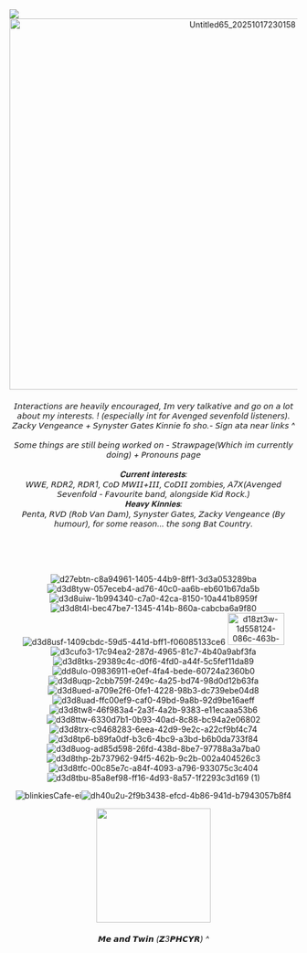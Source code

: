 <div align="left">
  <img src="https://visitor-badge.laobi.icu/badge?page_id=A7Xloser.A7Xloser&left_color=black&right_color=black&left_text=*_A7Xlings"  />
</div>
<div align="center">
<img width="800" height="650" alt="Untitled65_20251017230158" src="https://github.com/user-attachments/assets/d3b79f4d-043b-4e91-8f4d-81455a7dd8ac" />

 
<h6 align="center">𝘐𝘯𝘵𝘦𝘳𝘢𝘤𝘵𝘪𝘰𝘯𝘴 𝘢𝘳𝘦 𝘩𝘦𝘢𝘷𝘪𝘭𝘺 𝘦𝘯𝘤𝘰𝘶𝘳𝘢𝘨𝘦𝘥, 𝘐𝘮 𝘷𝘦𝘳𝘺 𝘵𝘢𝘭𝘬𝘢𝘵𝘪𝘷𝘦 𝘢𝘯𝘥 𝘨𝘰 𝘰𝘯 𝘢 𝘭𝘰𝘵 𝘢𝘣𝘰𝘶𝘵 𝘮𝘺 𝘪𝘯𝘵𝘦𝘳𝘦𝘴𝘵𝘴. ! (𝘦𝘴𝘱𝘦𝘤𝘪𝘢𝘭𝘭𝘺 𝘪𝘯𝘵 𝘧𝘰𝘳 𝘈𝘷𝘦𝘯𝘨𝘦𝘥 𝘴𝘦𝘷𝘦𝘯𝘧𝘰𝘭𝘥 𝘭𝘪𝘴𝘵𝘦𝘯𝘦𝘳𝘴).<br> 𝘡𝘢𝘤𝘬𝘺 𝘝𝘦𝘯𝘨𝘦𝘢𝘯𝘤𝘦 + 𝘚𝘺𝘯𝘺𝘴𝘵𝘦𝘳 𝘎𝘢𝘵𝘦𝘴 𝘒𝘪𝘯𝘯𝘪𝘦 𝘧𝘰 𝘴𝘩𝘰.- 𝘚𝘪𝘨𝘯 𝘢𝘵𝘢 𝘯𝘦𝘢𝘳 𝘭𝘪𝘯𝘬𝘴 ^ <br><br>𝘚𝘰𝘮𝘦 𝘵𝘩𝘪𝘯𝘨𝘴 𝘢𝘳𝘦 𝘴𝘵𝘪𝘭𝘭 𝘣𝘦𝘪𝘯𝘨 𝘸𝘰𝘳𝘬𝘦𝘥 𝘰𝘯 - 𝘚𝘵𝘳𝘢𝘸𝘱𝘢𝘨𝘦(𝘞𝘩𝘪𝘤𝘩 𝘪𝘮 𝘤𝘶𝘳𝘳𝘦𝘯𝘵𝘭𝘺 𝘥𝘰𝘪𝘯𝘨) + 𝘗𝘳𝘰𝘯𝘰𝘶𝘯𝘴 𝘱𝘢𝘨𝘦<br><br>𝐂𝐮𝐫𝐫𝐞𝐧𝐭 𝐢𝐧𝐭𝐞𝐫𝐞𝐬𝐭𝐬:<br>𝘞𝘞𝘌, 𝘙𝘋𝘙2, 𝘙𝘋𝘙1, 𝘊𝘰𝘋 𝘔𝘞𝘐𝘐+𝘐𝘐𝘐, 𝘊𝘰𝘋𝘐𝘐 𝘻𝘰𝘮𝘣𝘪𝘦𝘴, 𝘈7𝘟(𝘈𝘷𝘦𝘯𝘨𝘦𝘥 𝘚𝘦𝘷𝘦𝘯𝘧𝘰𝘭𝘥 - 𝘍𝘢𝘷𝘰𝘶𝘳𝘪𝘵𝘦 𝘣𝘢𝘯𝘥, 𝘢𝘭𝘰𝘯𝘨𝘴𝘪𝘥𝘦 𝘒𝘪𝘥 𝘙𝘰𝘤𝘬.)<br>𝐇𝐞𝐚𝐯𝐲 𝐊𝐢𝐧𝐧𝐢𝐞𝐬:<br>𝘗𝘦𝘯𝘵𝘢, 𝘙𝘝𝘋 (𝘙𝘰𝘣 𝘝𝘢𝘯 𝘋𝘢𝘮), 𝘚𝘺𝘯𝘺𝘴𝘵𝘦𝘳 𝘎𝘢𝘵𝘦𝘴, 𝘡𝘢𝘤𝘬𝘺 𝘝𝘦𝘯𝘨𝘦𝘢𝘯𝘤𝘦 (𝘉𝘺 𝘩𝘶𝘮𝘰𝘶𝘳), 𝘧𝘰𝘳 𝘴𝘰𝘮𝘦 𝘳𝘦𝘢𝘴𝘰𝘯... 𝘵𝘩𝘦 𝘴𝘰𝘯𝘨 𝘉𝘢𝘵 𝘊𝘰𝘶𝘯𝘵𝘳𝘺.</h6>


<div align="center">
 
</div>


<br><BR>


![d27ebtn-c8a94961-1405-44b9-8ff1-3d3a053289ba](https://github.com/user-attachments/assets/29bebd38-21e5-4f9d-aa5f-54763a7163b4) ![d3d8tyw-057eceb4-ad76-40c0-aa6b-eb601b67da5b](https://github.com/user-attachments/assets/bdbed81a-3fc3-4fb3-8e14-c3d85605a69b) ![d3d8uiw-1b994340-c7a0-42ca-8150-10a441b8959f](https://github.com/user-attachments/assets/4c602b5d-6323-47c2-96f4-14d51f77d767) ![d3d8t4l-bec47be7-1345-414b-860a-cabcba6a9f80](https://github.com/user-attachments/assets/89aef260-6a22-4308-b6e7-9385b59e8ca6) ![d3d8usf-1409cbdc-59d5-441d-bff1-f06085133ce6](https://github.com/user-attachments/assets/47b3df5a-bb7f-48e0-a625-b056f95ff198) <img width="99" height="56" alt="d18zt3w-1d558124-086c-463b-b169-4c2ac336dfbe" src="https://github.com/user-attachments/assets/8ef1a871-f59c-481d-b68e-e4480d5d1796" /> ![d3cufo3-17c94ea2-287d-4965-81c7-4b40a9abf3fa](https://github.com/user-attachments/assets/e6795b4d-2914-49dc-8664-dfa208045e2a) ![d3d8tks-29389c4c-d0f6-4fd0-a44f-5c5fef11da89](https://github.com/user-attachments/assets/561f19a6-e8d4-4f94-beab-7b443b97354b) 
![dd8ulo-09836911-e0ef-4fa4-bede-60724a2360b0](https://github.com/user-attachments/assets/40790da2-f0ae-42e4-92e2-30bc2fe782e9) ![d3d8uqp-2cbb759f-249c-4a25-bd74-98d0d12b63fa](https://github.com/user-attachments/assets/9622d70b-6abe-41f7-93de-8350ca08a4f1) ![d3d8ued-a709e2f6-0fe1-4228-98b3-dc739ebe04d8](https://github.com/user-attachments/assets/1384b057-9767-48ca-b029-98ec8b6dae05) ![d3d8uad-ffc00ef9-caf0-49bd-9a8b-92d9be16aeff](https://github.com/user-attachments/assets/819973be-f736-464d-90ed-9daa8c343077) ![d3d8tw8-46f983a4-2a3f-4a2b-9383-e11ecaaa53b6](https://github.com/user-attachments/assets/d9641442-ed6f-4002-8173-b4554c31308e) ![d3d8ttw-6330d7b1-0b93-40ad-8c88-bc94a2e06802](https://github.com/user-attachments/assets/f6d48af5-f46a-4e9c-96ae-6aebf8c6fd31) ![d3d8trx-c9468283-6eea-42d9-9e2c-a22cf9bf4c74](https://github.com/user-attachments/assets/7581f6a5-cdb0-4deb-a286-0d8faf9ba154) ![d3d8tp6-b89fa0df-b3c6-4bc9-a3bd-b6b0da733f84](https://github.com/user-attachments/assets/48649efd-839f-430f-968d-6ffd3a4bd9b6) ![d3d8uog-ad85d598-26fd-438d-8be7-97788a3a7ba0](https://github.com/user-attachments/assets/4748cec3-c82d-43fe-b1b4-532ad34071ba) ![d3d8thp-2b737962-94f5-462b-9c2b-002a404526c3](https://github.com/user-attachments/assets/223e89d5-23a3-4f95-a924-8ebe84e58e7d) 
![d3d8tfc-00c85e7c-a84f-4093-a796-933075c3c404](https://github.com/user-attachments/assets/37c11665-35ad-4f8d-8f31-1dc9f0f975ed) ![d3d8tbu-85a8ef98-ff16-4d93-8a57-1f2293c3d169 (1)](https://github.com/user-attachments/assets/5b4c88bc-4ad0-4f53-958c-ed1c56b48118)


 
![blinkiesCafe-ei](https://github.com/user-attachments/assets/f968ead8-4242-4885-aa11-6d01d5ec3bb0)![dh40u2u-2f9b3438-efcd-4b86-941d-b7943057b8f4](https://github.com/user-attachments/assets/59ac0dd3-7f8c-42a8-93ab-b686634750d6)


<img height="200" src="https://25.media.tumblr.com/503f0ff27f3fbebc1c386e8656480867/tumblr_mgvq7oLWBr1qgn2a0o1_500.gif" >
<h6 align="center">𝙈𝙚 𝙖𝙣𝙙 𝙏𝙬𝙞𝙣 (𝙕3𝙋𝙃𝘾𝙔𝙍) ^</h6>






